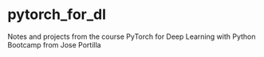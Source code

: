 # pytorch_for_dl
Notes and projects from the course PyTorch for Deep Learning with Python Bootcamp from Jose Portilla
